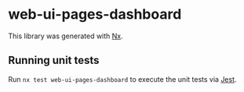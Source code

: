 # web-ui-pages-dashboard

This library was generated with [Nx](https://nx.dev).

## Running unit tests

Run `nx test web-ui-pages-dashboard` to execute the unit tests via [Jest](https://jestjs.io).
